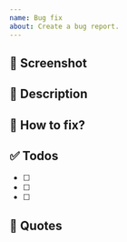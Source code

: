 ```yaml
---
name: Bug fix
about: Create a bug report.
---
```


## :pushpin: Screenshot

## :memo: Description

## :sparkling_heart: How to fix?

## :white_check_mark: Todos
- [ ]
- [ ]
- [ ]

## :link: Quotes

